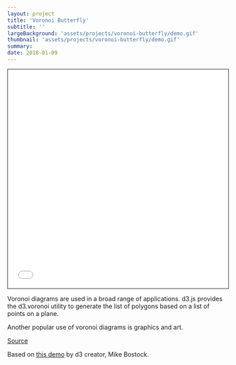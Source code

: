 ```yaml
---
layout: project
title: 'Voronoi Butterfly'
subtitle: ''
largeBackground: 'assets/projects/voronoi-butterfly/demo.gif'
thumbnail: 'assets/projects/voronoi-butterfly/demo.gif'
summary: 
date: 2018-01-09
---
```


<iframe style="border:solid 1px rgb(30,30,30)" src="/demos/voronoi_butterfly.html" width="100%" height="500px">...</iframe>

Voronoi diagrams are used in a broad range of applications. d3.js provides the d3.voronoi utility to generate the list of polygons based on a list of points on a plane.

Another popular use of voronoi diagrams is graphics and art. 

[Source](https://bl.ocks.org/hugozap/a9a603d79070209411d9bbf7e616e7d0)


Based on [this demo](https://bl.ocks.org/mbostock/4060366) by d3 creator,  Mike Bostock.